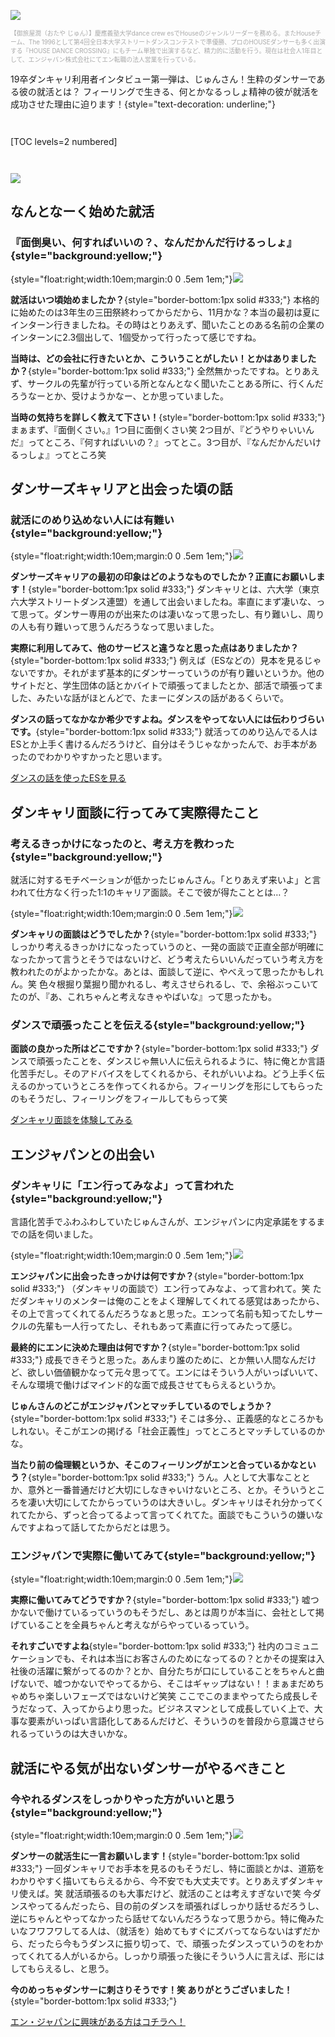 ![](/img/news/21/1.jpg)

<div style="font-size:.7em;color:#aaaaaa;">【御旅屋潤（おたや じゅん）】慶應義塾大学dance crew esでHouseのジャンルリーダーを務める。またHouseチーム、The 1996として第4回全日本大学ストリートダンスコンテストで準優勝、プロのHOUSEダンサーも多く出演する『HOUSE DANCE CROSSING』にもチーム単独で出演するなど、精力的に活動を行う。現在は社会人1年目として、エンジャパン株式会社にてエン転職の法人営業を行っている。</div>

19卒ダンキャリ利用者インタビュー第一弾は、じゅんさん！生粋のダンサーである彼の就活とは？
フィーリングで生きる、何とかなるっしょ精神の彼が就活を成功させた理由に迫ります！{style="text-decoration: underline;"}

<div style="margin: 3em 0;">

[TOC levels=2 numbered]

</div>

![](/img/news/21/2.jpg)

## なんとなーく始めた就活

### 『面倒臭い、何すればいいの？、なんだかんだ行けるっしょ』{style="background:yellow;"}

{style="float:right;width:10em;margin:0 0 .5em 1em;"}![](/img/news/21/3.jpg)

**就活はいつ頃始めましたか？**{style="border-bottom:1px solid #333;"}
本格的に始めたのは3年生の三田祭終わってからだから、11月かな？本当の最初は夏にインターン行きましたね。その時はとりあえず、聞いたことのある名前の企業のインターンに2.3個出して、1個受かって行ったって感じですね。

**当時は、どの会社に行きたいとか、こういうことがしたい！とかはありましたか？**{style="border-bottom:1px solid #333;"}
全然無かったですね。とりあえず、サークルの先輩が行っている所となんとなく聞いたことある所に、行くんだろうなーとか、受けようかなー、とか思っていました。

**当時の気持ちを詳しく教えて下さい！**{style="border-bottom:1px solid #333;"}
まぁまず、『面倒くさい。』1つ目に面倒くさい笑 2つ目が、『どうやりゃいいんだ』ってところ、『何すればいいの？』ってとこ。3つ目が、『なんだかんだいけるっしょ』ってところ笑

## ダンサーズキャリアと出会った頃の話

### 就活にのめり込めない人には有難い{style="background:yellow;"}

{style="float:right;width:10em;margin:0 0 .5em 1em;"}![](/img/news/21/4.jpg)

**ダンサーズキャリアの最初の印象はどのようなものでしたか？正直にお願いします！**{style="border-bottom:1px solid #333;"}
ダンキャリとは、六大学（東京六大学ストリートダンス連盟）を通して出会いましたね。率直にまず凄いな、って思って。ダンサー専用のが出来たのは凄いなって思ったし、有り難いし、周りの人も有り難いって思うんだろうなって思いました。

**実際に利用してみて、他のサービスと違うなと思った点はありましたか？**{style="border-bottom:1px solid #333;"}
例えば（ESなどの）見本を見るじゃないですか。それがまず基本的にダンサーっていうのが有り難いというか。他のサイトだと、学生団体の話とかバイトで頑張ってましたとか、部活で頑張ってました、みたいな話がほとんどで、たまーにダンスの話があるくらいで。

**ダンスの話ってなかなか希少ですよね。ダンスをやってない人には伝わりづらいです。**{style="border-bottom:1px solid #333;"}
就活ってのめり込んでる人はESとか上手く書けるんだろうけど、自分はそうじゃなかったんで、お手本があったのでわかりやすかったと思います。

<a href="/experiences?all&sort=0" class="button button--accent">
<span class="button__text">ダンスの話を使ったESを見る</span><i class="button__icon fas fa-arrow-right"></i>
</a>

## ダンキャリ面談に行ってみて実際得たこと

### 考えるきっかけになったのと、考え方を教わった{style="background:yellow;"}

就活に対するモチベーションが低かったじゅんさん。「とりあえず来いよ」と言われて仕方なく行った1:1のキャリア面談。そこで彼が得たこととは…？

{style="float:right;width:10em;margin:0 0 .5em 1em;"}![](/img/news/21/5.jpg)

**ダンキャリの面談はどうでしたか？**{style="border-bottom:1px solid #333;"}
しっかり考えるきっかけになったっていうのと、一発の面談で正直全部が明確になったかって言うとそうではないけど、どう考えたらいいんだっていう考え方を教われたのがよかったかな。あとは、面談して逆に、やべえって思ったかもしれん。笑 色々根掘り葉掘り聞かれるし、考えさせられるし、で、余裕ぶっこいてたのが、『あ、これちゃんと考えなきゃやばいな』って思ったかも。

### ダンスで頑張ったことを伝える{style="background:yellow;"}

**面談の良かった所はどこですか？**{style="border-bottom:1px solid #333;"}
ダンスで頑張ったことを、ダンスじゃ無い人に伝えられるように、特に俺とか言語化苦手だし。そのアドバイスをしてくれるから、それがいいよね。どう上手く伝えるのかっていうところを作ってくれるから。フィーリングを形にしてもらったのもそうだし、フィーリングをフィールしてもらって笑

<a href="/mentors" class="button button--accent">
<span class="button__text">ダンキャリ面談を体験してみる</span><i class="button__icon fas fa-arrow-right"></i>
</a>

## エンジャパンとの出会い

### ダンキャリに「エン行ってみなよ」って言われた{style="background:yellow;"}

言語化苦手でふわふわしていたじゅんさんが、エンジャパンに内定承諾をするまでの話を伺いました。

{style="float:right;width:10em;margin:0 0 .5em 1em;"}![](/img/news/21/6.jpg)

**エンジャパンに出会ったきっかけは何ですか？**{style="border-bottom:1px solid #333;"}
（ダンキャリの面談で）エン行ってみなよ、って言われて。笑 ただダンキャリのメンターは俺のことをよく理解してくれてる感覚はあったから、その上で言ってくれてるんだろうなぁと思った。エンって名前も知ってたしサークルの先輩も一人行ってたし、それもあって素直に行ってみたって感じ。

**最終的にエンに決めた理由は何ですか？**{style="border-bottom:1px solid #333;"}
成長できそうと思った。あんまり誰のために、とか無い人間なんだけど、欲しい価値観かなって元々思ってて。エンにはそういう人がいっぱいいて、そんな環境で働けばマインド的な面で成長させてもらえるというか。

**じゅんさんのどこがエンジャパンとマッチしているのでしょうか？**{style="border-bottom:1px solid #333;"}
そこは多分、、正義感的なところかもしれない。そこがエンの掲げる「社会正義性」ってところとマッチしているのかな。

**当たり前の倫理観というか、そこのフィーリングがエンと合っているかなという？**{style="border-bottom:1px solid #333;"}
うん。人として大事なこととか、意外と一番普通だけど大切にしなきゃいけないところ、とか。そういうところを凄い大切にしてたからっていうのは大きいし。ダンキャリはそれ分かってくれてたから、ずっと合ってるよって言ってくれてた。面談でもこういうの嫌いなんですよねって話してたからだとは思う。

### エンジャパンで実際に働いてみて{style="background:yellow;"}

{style="float:right;width:10em;margin:0 0 .5em 1em;"}![](/img/news/21/7.jpg)

**実際に働いてみてどうですか？**{style="border-bottom:1px solid #333;"}
嘘つかないで働けているっていうのもそうだし、あとは周りが本当に、会社として掲げていることを全員ちゃんと考えながらやっているっていう。

**それすごいですよね**{style="border-bottom:1px solid #333;"}
社内のコミュニケーションでも、それは本当にお客さんのためになってるの？とかその提案は入社後の活躍に繋がってるのか？とか、自分たちが口にしていることをちゃんと曲げないで、嘘つかないでやってるから、そこはギャップはない！！まぁまだめちゃめちゃ楽しいフェーズではないけど笑笑 ここでこのままやってたら成長しそうだなって、入ってからより思った。ビジネスマンとして成長していく上で、大事な要素がいっぱい言語化してあるんだけど、そういうのを普段から意識させられるっていうのは大きいかな。

## 就活にやる気が出ないダンサーがやるべきこと

### 今やれるダンスをしっかりやった方がいいと思う{style="background:yellow;"}

{style="float:right;width:10em;margin:0 0 .5em 1em;"}![](/img/news/21/8.jpg)

**ダンサーの就活生に一言お願いします！**{style="border-bottom:1px solid #333;"}
一回ダンキャリでお手本を見るのもそうだし、特に面談とかは、道筋をわかりやすく描いてもらえるから、今不安でも大丈夫です。とりあえずダンキャリ使えば。笑 就活頑張るのも大事だけど、就活のことは考えすぎないで笑 今ダンスやってるんだったら、目の前のダンスを頑張ればしっかり話せるだろうし、逆にちゃんとやってなかったら話せてないんだろうなって思うから。特に俺みたいなフワフワしてる人は、（就活を）始めてもすぐにズバってならないはずだから、だったら今もうダンスに振り切って、で、頑張ったダンスっていうのをわかってくれてる人がいるから。しっかり頑張った後にそういう人に言えば、形にはしてもらえるし、と思う。

**今のめっちゃダンサーに刺さりそうです！笑 ありがとうございました！**{style="border-bottom:1px solid #333;"}


<a href="https://forms.gle/cKvZvmeKWs6hPBZ78" target=”_blank” class="button button--accent bottom-sticky-button">
<span class="button__text">エン・ジャパンに興味がある方はコチラへ！</span><i class="button__icon fas fa-arrow-right"></i>
</a>
